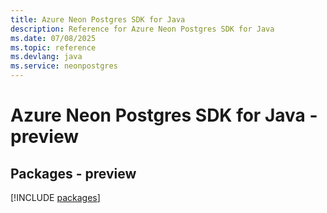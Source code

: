 ```yaml
---
title: Azure Neon Postgres SDK for Java
description: Reference for Azure Neon Postgres SDK for Java
ms.date: 07/08/2025
ms.topic: reference
ms.devlang: java
ms.service: neonpostgres
---
```

# Azure Neon Postgres SDK for Java - preview
## Packages - preview
[!INCLUDE [packages](neon-postgres-index.md)]